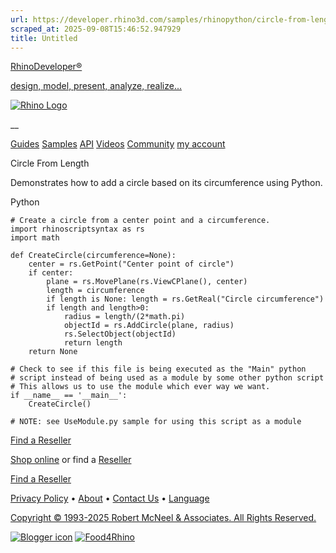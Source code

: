```yaml
---
url: https://developer.rhino3d.com/samples/rhinopython/circle-from-length/
scraped_at: 2025-09-08T15:46:52.947929
title: Untitled
---
```


[RhinoDeveloper®](/)

[design, model, present, analyze, realize...](/)

[![Rhino Logo](https://developer.rhino3d.com/images/rhinodevlogo.png)](/)

__

[Guides](https://developer.rhino3d.com/guides)
[Samples](https://developer.rhino3d.com/samples)
[API](https://developer.rhino3d.com/api)
[Videos](https://developer.rhino3d.com/videos)
[Community](https://discourse.mcneel.com/c/rhino-developer) [my account
](https://www.rhino3d.com/my-account/ "Manage your account, licenses, and
teams")

Circle From Length

Demonstrates how to add a circle based on its circumference using Python.

Python

    
    
    # Create a circle from a center point and a circumference.
    import rhinoscriptsyntax as rs
    import math
    
    def CreateCircle(circumference=None):
        center = rs.GetPoint("Center point of circle")
        if center:
            plane = rs.MovePlane(rs.ViewCPlane(), center)
            length = circumference
            if length is None: length = rs.GetReal("Circle circumference")
            if length and length>0:
                radius = length/(2*math.pi)
                objectId = rs.AddCircle(plane, radius)
                rs.SelectObject(objectId)
                return length
        return None
    
    # Check to see if this file is being executed as the "Main" python
    # script instead of being used as a module by some other python script
    # This allows us to use the module which ever way we want.
    if __name__ == '__main__':
        CreateCircle()
    
    # NOTE: see UseModule.py sample for using this script as a module
    

[Find a Reseller](https://www.rhino3d.com/sales)

[Shop online](https://www.rhino3d.com/store) or find a
[Reseller](https://www.rhino3d.com/sales)

[Find a Reseller](https://www.rhino3d.com/sales)

[Privacy Policy](https://www.rhino3d.com/privacy) •
[About](https://www.rhino3d.com/mcneel/about) • [Contact
Us](https://www.rhino3d.com/mcneel/contact) • [
Language](https://www.rhino3d.com/language "Change to a different region or
language")

[Copyright © 1993-2025 Robert McNeel & Associates. All Rights
Reserved.](https://www.rhino3d.com/mcneel/about)

[](https://www.facebook.com/McNeelRhinoceros/)
[](https://twitter.com/bobmcneel) [](https://www.linkedin.com/groups/75313/)
[](https://www.youtube.com/user/RhinoGuide/videos) [](https://vimeo.com/rhino)
[![Blogger
icon](https://developer.rhino3d.com/images/blogger.svg)](http://blog.rhino3d.com/)
[![Food4Rhino](https://developer.rhino3d.com/images/f4r_icon_01.svg)](https://www.food4rhino.com)

